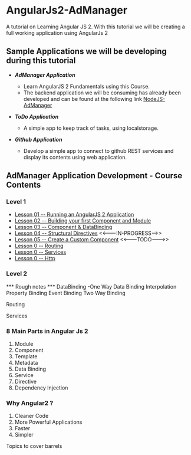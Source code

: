# AngularJs2-AdManager
A tutorial on Learning Angular JS 2. With this tutorial we will be creating a full working application using AngularJs 2

## Sample Applications we will be developing during this tutorial
- _**AdManager Application**_
   - Learn AngularJS 2 Fundamentals using this Course.
   - The backend application we will be consuming has already been developed and can be found at the following link 
   [NodeJS-AdManager](https://github.com/costaivo/NodeJS-AdManager)

- _**ToDo Application**_
    - A simple app to keep track of tasks, using localstorage. 

- _**Github  Application**_ 
    - Develop a simple app to connect to github REST services and display its contents using web application.



## AdManager Application Development - Course Contents

### Level 1 
- [Lesson 01 -- Running an AngularJS 2 Application](https://github.com/costaivo/AngularJs2-AdManager/tree/Dev/01_QuickStart)
- [Lesson 02 -- Building your first Component and Module](https://github.com/costaivo/AngularJs2-AdManager/tree/Dev/02_AdManager/02_Lesson/Start)
- [Lesson 03 -- Component & DataBinding](https://github.com/costaivo/AngularJs2-AdManager/tree/Dev/02_AdManager/03_Lesson/Start)
- [Lesson 04 -- Structural Directives](https://github.com/costaivo/AngularJs2-AdManager/tree/Dev/02_AdManager/04_Lesson/Start)
<<---IN-PROGRESS-->>
- [Lesson 05 -- Create a Custom Component](https://github.com/costaivo/AngularJs2-AdManager/tree/Dev/02_AdManager/05_Lesson/Start)
<<---TODO--->>
- [Lesson 0 -- Routing](https://github.com/costaivo/AngularJs2-AdManager/tree/Dev/02_AdManager/05_Lesson/Start)
- [Lesson 0 -- Services](https://github.com/costaivo/AngularJs2-AdManager/tree/Dev/02_AdManager/06_Lesson/Start)
- [Lesson 0 -- Http](https://github.com/costaivo/AngularJs2-AdManager/tree/Dev/02_AdManager/07_Lesson/Start)

### Level 2


*** Rough notes *** 
DataBinding
-One Way Data Binding
Interpolation 
Property Binding
Event Binding
Two Way Binding

Routing

Services


### 8 Main Parts in Angular Js 2 

1. Module
2. Component
3. Template
4. Metadata
5. Data Binding
6. Service
7. Directive 
8. Dependency Injection


### Why Angular2 ?
1. Cleaner Code
2. More Powerful Applications
3. Faster 
4. Simpler



Topics to cover
barrels